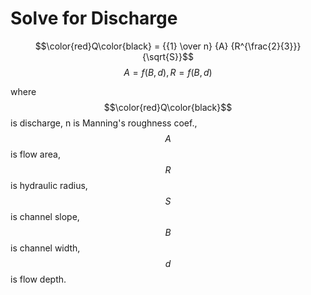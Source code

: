 # Solve for Discharge

$$\color{red}Q\color{black} = {{1} \over n} {A} {R^{\frac{2}{3}}}{\sqrt{S}}$$ $$A = f(B, d), R = f(B, d)$$

where $$\color{red}Q\color{black}$$ is discharge, n is Manning's roughness coef., $$A$$ is flow area, $$R$$ is hydraulic radius, $$S$$ is channel slope, $$B$$ is channel width, $$d$$ is flow depth.

